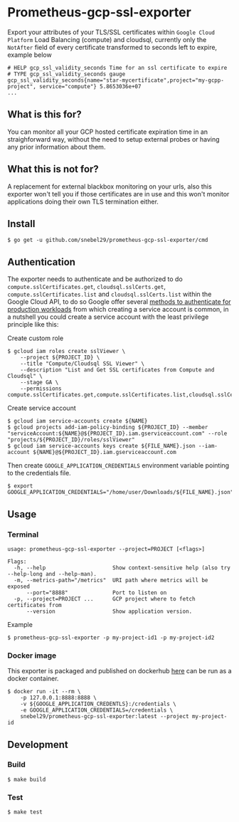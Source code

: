 # Prometheus-gcp-ssl-exporter
Export your attributes of your TLS/SSL certificates within `Google Cloud Platform` Load Balancing (compute) and cloudsql, currently only the `NotAfter` field of every certificate transformed to seconds left to expire, example below

```
# HELP gcp_ssl_validity_seconds Time for an ssl certificate to expire
# TYPE gcp_ssl_validity_seconds gauge
gcp_ssl_validity_seconds{name="star-mycertificate",project="my-gcpp-project", service="compute"} 5.8653036e+07
...
```

## What is this for?
You can monitor all your GCP hosted certificate expiration time in an straighforward way, without the need to setup external probes or having any prior information about them.

## What this is not for?
A replacement for external blackbox monitoring on your urls, also this exporter won't tell you if those certificates are in use and this won't monitor applications doing their own TLS termination either.

## Install
```
$ go get -u github.com/snebel29/prometheus-gcp-ssl-exporter/cmd
```

## Authentication
The exporter needs to authenticate and be authorized to do `compute.sslCertificates.get`, `cloudsql.sslCerts.get`, `compute.sslCertificates.list` and `cloudsql.sslCerts.list` within the Google Cloud API, to do so Google offer several [methods to authenticate for production workloads](https://cloud.google.com/docs/authentication/production) from which creating a service account is common, in a nutshell you could create a service account with the least privilege principle like this:

Create custom role
```
$ gcloud iam roles create sslViewer \
	--project ${PROJECT_ID} \
	--title "Compute/Cloudsql SSL Viewer" \
	--description "List and Get SSL certificates from Compute and Cloudsql" \
	--stage GA \
	--permissions compute.sslCertificates.get,compute.sslCertificates.list,cloudsql.sslCerts.get,cloudsql.sslCerts.list
```

Create service account
```
$ gcloud iam service-accounts create ${NAME}
$ gcloud projects add-iam-policy-binding ${PROJECT_ID} --member "serviceAccount:${NAME}@${PROJECT_ID}.iam.gserviceaccount.com" --role "projects/${PROJECT_ID}/roles/sslViewer"
$ gcloud iam service-accounts keys create ${FILE_NAME}.json --iam-account ${NAME}@${PROJECT_ID}.iam.gserviceaccount.com
```

Then create `GOOGLE_APPLICATION_CREDENTIALS` environment variable pointing to the credentials file.
```
$ export GOOGLE_APPLICATION_CREDENTIALS="/home/user/Downloads/${FILE_NAME}.json"
```

## Usage

### Terminal
```
usage: prometheus-gcp-ssl-exporter --project=PROJECT [<flags>]

Flags:
  -h, --help                     Show context-sensitive help (also try --help-long and --help-man).
  -m, --metrics-path="/metrics"  URI path where metrics will be exposed
      --port="8888"              Port to listen on
  -p, --project=PROJECT ...      GCP project where to fetch certificates from
      --version                  Show application version.
```

Example
```
$ prometheus-gcp-ssl-exporter -p my-project-id1 -p my-project-id2
```
### Docker image
This exporter is packaged and published on dockerhub [here](https://hub.docker.com/r/snebel29/prometheus-gcp-ssl-exporter) can be run as a docker container.
```
$ docker run -it --rm \
	-p 127.0.0.1:8888:8888 \
	-v ${GOOGLE_APPLICATION_CREDENTLS}:/credentials \
	-e GOOGLE_APPLICATION_CREDENTIALS=/credentials \
	snebel29/prometheus-gcp-ssl-exporter:latest --project my-project-id
```

## Development

### Build
```
$ make build
```

### Test
```
$ make test
```
